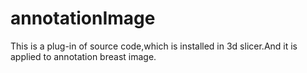 # annotationImage
This is a plug-in of source code,which is installed in 3d slicer.And it is applied to annotation breast image. 
